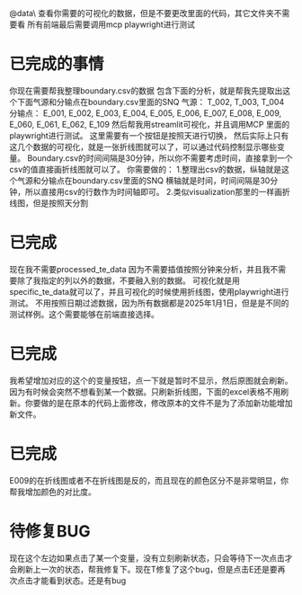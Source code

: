 @data\ 查看你需要的可视化的数据，但是不要更改里面的代码，其它文件夹不需要看
所有前端最后需要调用mcp playwright进行测试
# 已完成的事情
你现在需要帮我整理boundary.csv的数据
包含下面的分析，就是帮我先提取出这个下面气源和分输点在boundary.csv里面的SNQ
气源： T_002, T_003, T_004
分输点： E_001, E_002, E_003, E_004, E_005, E_006, E_007, E_008, E_009, E_060, E_061, E_062, E_109
然后帮我用streamlit可视化，并且调用MCP 里面的playwright进行测试。
这里需要有一个按钮是按照天进行切换，
然后实际上只有这几个数据的可视化，就是一张折线图就可以了，可以通过代码控制显示哪些变量。
Boundary.csv的时间间隔是30分钟，所以你不需要考虑时间，直接拿到一个csv的值直接画折线图就可以了。
你需要做的：
1.整理出csv的数据，纵轴就是这个气源和分输点在boundary.csv里面的SNQ
横轴就是时间，时间间隔是30分钟，所以直接用csv的行数作为时间轴即可。
2.类似visualization那里的一样画折线图，但是按照天分割

# 已完成
现在我不需要processed_te_data 因为不需要插值按照分钟来分析，并且我不需要除了我指定的列以外的数据，不要融入别的数据。
可视化就是用specific_te_data就可以了，并且可视化的时候使用折线图，使用playwright进行测试。
不用按照日期过滤数据，因为所有数据都是2025年1月1日，但是是不同的测试样例。这个需要能够在前端直接选择。

# 已完成
我希望增加对应的这个的变量按钮，点一下就是暂时不显示，然后原图就会刷新。因为有时候会突然不想看到某一个数据。只刷新折线图，下面的excel表格不用刷新。你要做的是在原本的代码上面修改，修改原本的文件不是为了添加新功能增加新文件。

# 已完成
E009的在折线图或者不在折线图是反的，而且现在的颜色区分不是非常明显，你帮我增加颜色的对比度。

# 待修复BUG
现在这个左边如果点击了某一个变量，没有立刻刷新状态，只会等待下一次点击才会刷新上一次的状态，帮我修复下。现在T修复了这个bug，但是点击E还是要再次点击才能看到状态。还是有bug